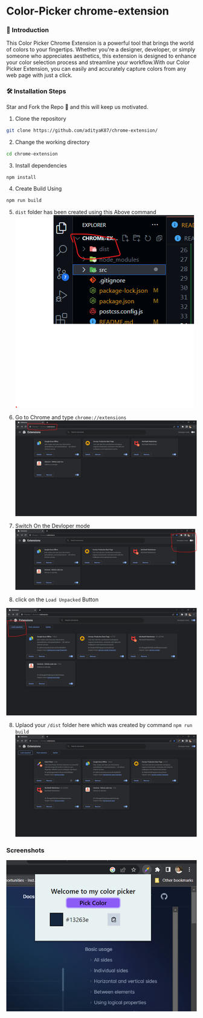 # Color-Picker chrome-extension

### 📌 Introduction

This Color Picker Chrome Extension is a powerful tool that brings the world of colors to your fingertips. Whether you're a designer, developer, or simply someone who appreciates aesthetics, this extension is designed to enhance your color selection process and streamline your workflow.With our Color Picker Extension, you can easily and accurately capture colors from any web page with just a click.

### 🛠️ Installation Steps

Star and Fork the Repo 🌟 and this will keep us motivated.

1. Clone the repository

```bash
git clone https://github.com/adityaK87/chrome-extension/
```

2. Change the working directory

```bash
cd chrome-extension
```

3. Install dependencies

```bash
npm install
```

4. Create Build Using

```bash
npm run build
```

5. `dist` folder has been created using this Above command
   <img src="src/static/distFolder.png "/>

6. Go to Chrome and type `chrome://extensions`
   <img src="src/static/goingToChromeExtension.png" />

7. Switch On the Devloper mode
   <img src = "src/static/onDeveloperMode.png" />

8. click on the `Load Unpacked` Button

 <img src = "src/static/loadUnpacked.png" />

8. Uplaod your `/dist` folder here which was created by command `npm run build`
   <img src="src/static/addedColorPicker.png"/>

### Screenshots

<img src = "src/static/color-picker.png"/>
